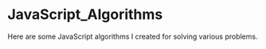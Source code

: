 # JavaScript_Algorithms
Here are some JavaScript algorithms I created for solving various problems.  
